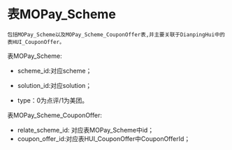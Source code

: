 # 表MOPay_Scheme

    包括MOPay_Scheme以及MOPay_Scheme_CouponOffer表,并主要关联于DianpingHui中的表HUI_CouponOffer。
    
表MOPay_Scheme:

* scheme_id:对应scheme；

* solution_id:对应solution；

* type：0为点评/1为美团。



表MOPay_Scheme_CouponOffer:

* relate_scheme_id: 对应表MOPay_Scheme中id；
* coupon_offer_id:对应表HUI_CouponOffer中CouponOfferId；
